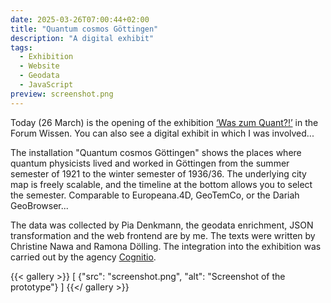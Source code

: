 ```yaml
---
date: 2025-03-26T07:00:44+02:00
title: "Quantum cosmos Göttingen"
description: "A digital exhibit"
tags:
  - Exhibition
  - Website
  - Geodata
  - JavaScript
preview: screenshot.png
---
```


Today (26 March) is the opening of the exhibition [‘Was zum Quant?!’](https://www.forum-wissen.de/event/eroeffnung-was-zum-quant/) in the Forum Wissen. You can also see a digital exhibit in which I was involved...
<!--more-->

The installation "Quantum cosmos Göttingen" shows the places where quantum physicists lived and worked in Göttingen from the summer semester of 1921 to the winter semester of 1936/36. The underlying city map is freely scalable, and the timeline at the bottom allows you to select the semester.
Comparable to Europeana.4D, GeoTemCo, or the Dariah GeoBrowser...

The data was collected by Pia Denkmann, the geodata enrichment, JSON transformation and the web frontend are by me. The texts were written by Christine Nawa and Ramona Dölling. The integration into the exhibition was carried out by the agency [Cognitio](https://www.cognitio.de/).

{{< gallery >}}
[
  {"src": "screenshot.png", "alt": "Screenshot of the prototype"}
]
{{</ gallery >}}
